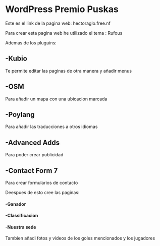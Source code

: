 # WordPress Premio Puskas

Este es el link de la pagina web: hectoraglo.free.nf

Para crear esta pagina web he utilizado el tema : Rufous 

Ademas de los pluguins:

## -Kubio
Te permite editar las paginas de otra manera y añadir menus 
## -OSM
Para añadir un mapa con una ubicacion marcada
## -Poylang
Para añadir las traducciones a otros idiomas 
## -Advanced Adds
Para poder crear publicidad 
## -Contact Form 7
Para crear formularios de contacto



Deespues de esto cree las paginas:

#### -Ganador 
#### -Classificacion
#### -Nuestra sede 



Tambien añadi fotos y videos de los goles mencionados y los jugadores 
